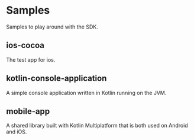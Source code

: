 # Samples

Samples to play around with the SDK.

## ios-cocoa

The test app for ios.

## kotlin-console-application

A simple console application written in Kotlin running on the JVM.

## mobile-app

A shared library built with Kotlin Multiplatform that is both used on Android and iOS.
